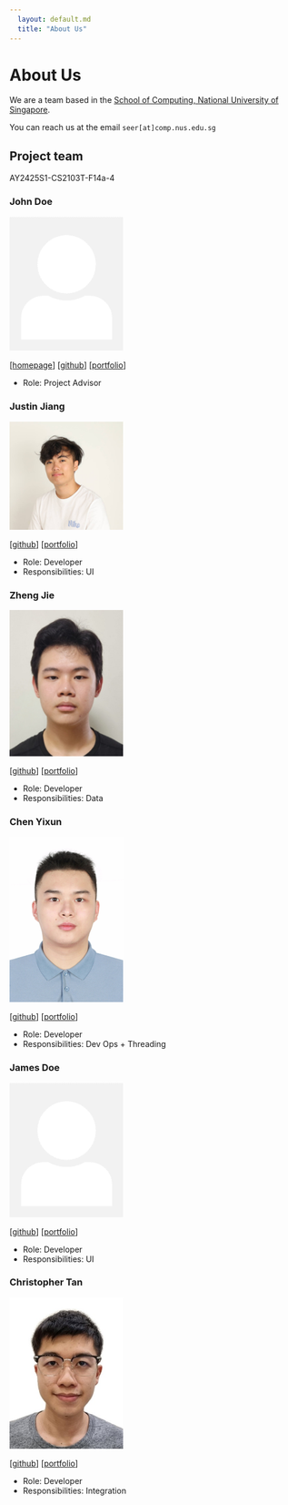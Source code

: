 ```yaml
---
  layout: default.md
  title: "About Us"
---
```


# About Us

We are a team based in the [School of Computing, National University of Singapore](http://www.comp.nus.edu.sg).

You can reach us at the email `seer[at]comp.nus.edu.sg`

## Project team
AY2425S1-CS2103T-F14a-4

### John Doe

<img src="images/johndoe.png" width="200px">

[[homepage](http://www.comp.nus.edu.sg/~damithch)]
[[github](https://github.com/johndoe)]
[[portfolio](team/johndoe.md)]

* Role: Project Advisor

### Justin Jiang

<img src="images/yooplo.png" width="200px">

[[github](http://github.com/yooplo)]
[[portfolio](team/justin.md)]

* Role: Developer
* Responsibilities: UI

### Zheng Jie

<img src="images/krashkart.png" width="200px">

[[github](https://github.com/KrashKart)] [[portfolio](team/krashkart.md)]

* Role: Developer
* Responsibilities: Data

### Chen Yixun

<img src="images/cyx22222003.png" width="200px">

[[github](http://github.com/cyx22222003)]
[[portfolio](team/cyx22222003.md)]

* Role: Developer
* Responsibilities: Dev Ops + Threading

### James Doe

<img src="images/johndoe.png" width="200px">

[[github](http://github.com/johndoe)]
[[portfolio](team/johndoe.md)]

* Role: Developer
* Responsibilities: UI


### Christopher Tan

<img src="images/chrisjohntan.png" width="200px">

[[github](http://github.com/chrisjohntan)]
[[portfolio](team/chrisjohntan.md)]

* Role: Developer
* Responsibilities: Integration
